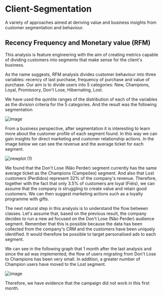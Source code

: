 # Client-Segmentation
A variety of approaches aimed at deriving value and business insights from customer segmentation and behaviour.

## Recency Frequency and Monetary value (RFM)

This analysis is feature engineering with the aim of creating metrics capable of dividing customers into segments that make sense for the client's business.

As the name suggests, RFM analysis divides customer behaviour into three variables: recency of last purchase, frequency of purchase and value of purchase.  Our aim is to divide users into 5 categories: New, Champions, Loyal, Promissory, Don't Lose, Hibernating, Lost. 
 
We have used the quintile ranges of the distribution of each of the variables as the division criteria for the 5 categories. And the result was the following segmentation

![image](https://github.com/MuriloHGomes/Client-Segmentation/assets/84083423/b6ca5732-6a0b-4050-85a2-32c32947bbbb)

From a business perspective, after segmentation it is interesting to learn more about the customer profile of each segment found. In this way we can gain insights for direct marketing and customer relationship actions. In the image below we can see the revenue and the average ticket for each segment.

![newplot (1)](https://github.com/MuriloHGomes/Client-Segmentation/assets/84083423/3f5f8050-76c1-49d3-8866-5a5695c9716a)

We found that the Don't Lose (Não Perder) segment currently has the same average ticket as the Champions (Campeões) segment. And also that Lost customers (Perdidos) represent 32% of the company's revenue. Therefore, together with the fact that only 3.5% of customers are loyal (Fiéis), we can assume that the company is struggling to create value and retain good customers. We can then suggest marketing actions such as a loyalty programme with gifts.

The next natural step in this analysis is to understand the flow between classes. Let's assume that, based on the previous result, the company decides to run a new ad focused on the Don't Lose (Não Perder) audience segment. Remember that this is possible because the data has been collected from the company's CRM and the customers have been uniquely identified. It would therefore be possible to target personalised ads to each segment. 

We can see in the following graph that 1 month after the last analysis and since the ad was implemented, the flow of users migrating from Don't Lose to Champions has been very small. In addition, a greater number of Champion users have moved to the Lost segment. 

![image](https://github.com/MuriloHGomes/Client-Segmentation/assets/84083423/8b561570-38f0-4de2-b42c-4917c70eae51)


Therefore, we have evidence that the campaign did not work in this first month. 
